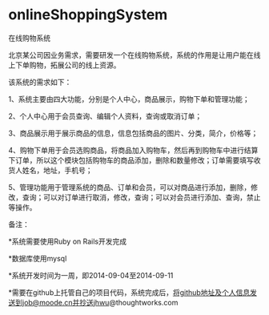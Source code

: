 onlineShoppingSystem
====================

在线购物系统

北京某公司因业务需求，需要研发一个在线购物系统，系统的作用是让用户能在线上下单购物，拓展公司的线上资源。

该系统的需求如下：

1、系统主要由四大功能，分别是个人中心，商品展示，购物下单和管理功能；

2、个人中心用于会员查询、编辑个人资料，查询或取消订单；

3、商品展示用于展示商品的信息，信息包括商品的图片、分类，简介，价格等；

4、购物下单用于会员选购商品，将商品加入购物车，然后再到购物车中进行结算下订单，所以这个模块包括购物车的商品添加，删除和数量修改；订单需要填写收货人姓名，地址，手机号；

5、管理功能用于管理系统的商品、订单和会员，可以对商品进行添加，删除，修改，查询；可以对订单进行取消，修改，查询；可以对会员进行添加、查询，禁止等操作。

备注：

*系统需要使用Ruby on Rails开发完成

*数据库使用mysql

*系统开发时间为一周，即2014-09-04至2014-09-11

*需要在github上托管自己的项目代码，系统完成后，将github地址及个人信息发送到job@moode.cn并抄送jhwu@thoughtworks.com
